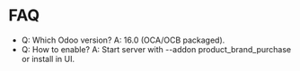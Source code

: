# FAQ

- Q: Which Odoo version? A: 16.0 (OCA/OCB packaged).
- Q: How to enable? A: Start server with --addon product_brand_purchase or install in UI.
